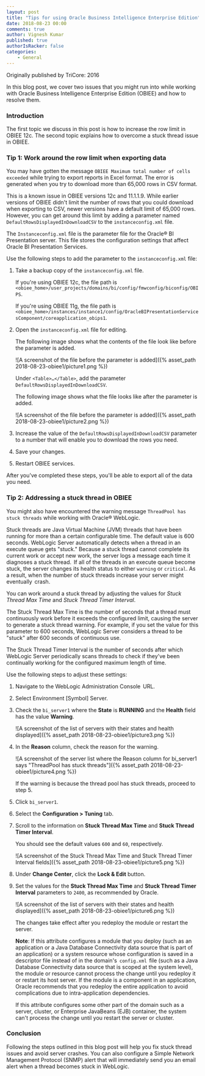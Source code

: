 ```yaml
---
layout: post
title: "Tips for using Oracle Business Intelligence Enterprise Edition"
date: 2018-08-23 00:00
comments: true
author: Vignesh Kumar
published: true
authorIsRacker: false
categories:
    - General
---
```


Originally published by TriCore: 2016

In this blog post, we cover two issues that you might run into while working
with Oracle Business Intelligence Enterprise Edition (OBIEE) and how to
resolve them.

<!-- more -->

### Introduction  

The first topic we discuss in this post is how to increase the row limit in
OBIEE 12c. The second topic explains how to overcome a stuck thread issue in
OBIEE.  

### Tip 1: Work around the row limit when exporting data

You may have gotten the message `OBIEE Maximum total number of cells 
exceeded` while trying to export reports in Excel format. The error is
generated when you try to download more than 65,000 rows in CSV format.

This is a known issue in OBIEE versions 12c and 11.1.1.9. While earlier
versions of OBIEE didn't limit the number of rows that you could
download when exporting to CSV, newer versions have a default limit of 65,000
rows. However, you can get around this limit by adding a parameter named
`DefaultRowsDisplayedInDownloadCSV` to the `instanceconfig.xml` file.

The `Instanceconfig.xml` file is the parameter file for the Oracle&reg; BI
Presentation server. This file stores the configuration settings that affect
Oracle BI Presentation Services.

Use the following steps to add the parameter to the `instanceconfig.xml` file:

1. Take a backup copy of the `instanceconfig.xml` file.

    If you're using OBIEE 12c, the file path is  `<obiee_home>/user_projects/domains/bi/config/fmwconfig/biconfig/OBIPS`.

    If you're using OBIEE 11g, the file path is  `<obiee_home>/instances/instance1/config/OracleBIPresentationServicesComponent/coreapplication_obips1`.

2. Open the `instanceconfig.xml` file for editing.

    The following image shows what the contents of the file look like before
    the parameter is added.

    ![A screenshot of the file before the parameter is
    added]({% asset_path 2018-08-23-obiee1/picture1.png %})

    Under `<Table>…</Table>`, add the parameter
    `DefaultRowsDisplayedInDownloadCSV`.

    The following image shows what the file looks like after the parameter is
    added.

    ![A screenshot of the file before the parameter is
    added]({% asset_path 2018-08-23-obiee1/picture2.png %})

3. Increase the value of the `DefaultRowsDisplayedInDownloadCSV` parameter to
   a number that will enable you to download the rows you need.
4. Save your changes.
5. Restart OBIEE services.

After you've completed these steps, you'll be able to export all of the data
you need.

### Tip 2: Addressing a stuck thread in OBIEE

You might also have encountered the warning message `ThreadPool has stuck
threads` while working with Oracle&reg; WebLogic.  

Stuck threads are Java Virtual Machine (JVM) threads that have been running
for more than a certain configurable time. The default value is 600 seconds.
WebLogic Server automatically detects when a thread in an execute queue gets
"stuck." Because a stuck thread cannot complete its current work or accept new
work, the server logs a message each time it diagnoses a stuck thread. 
If all of the threads in an execute queue become stuck, the server changes its
health status to either `warning` or `critical`. As a result, when the number
of stuck threads increase your server might 
eventually 
crash.  

You can work around a stuck thread by adjusting the values for  _Stuck Thread
Max Time_ and _Stuck Thread Timer Interval_.

The Stuck Thread Max Time is the number of seconds that a thread must
continuously work before it exceeds the configured limit, causing the
server to generate a stuck thread warning. For example, if you set the
value for this parameter to 600 seconds, WebLogic Server considers a thread
to be "stuck" after 600 seconds of continuous use.

The Stuck Thread Timer Interval is the number of seconds after which
WebLogic Server periodically scans threads to check if they've been
continually working for the configured maximum length of time.

Use the following steps to adjust these settings:

1. Navigate to the WebLogic Administration Console 
   URL.
2. Select Environment [Symbol] Server.
3. Check the `bi_server1` where the **State** is **RUNNING** and the
   **Health** field has the value **Warning**.

    ![A screenshot of the list of servers with their states and health
    displayed]({% asset_path 2018-08-23-obiee1/picture3.png %})

4. In the **Reason** column, check the reason for the warning.

    ![A screenshot of the server list where the Reason column for bi_server1
    says "ThreadPool has stuck threads"]({% asset_path 2018-08-23-obiee1/picture4.png %})

    If the warning is because the thread pool has stuck threads,
    proceed to step 5.   

5. Click `bi_server1`.

6. Select the **Configuration > Tuning** tab.
7. Scroll to the information on **Stuck Thread Max Time** and **Stuck Thread
   Timer Interval**.

    You should see the default values `600` and `60`, respectively.

    ![A screenshot of the Stuck Thread Max Time and Stuck Thread
    Timer Interval fields]({% asset_path 2018-08-23-obiee1/picture5.png %})

8. Under **Change Center**, click the **Lock & Edit** button.
9. Set the values for the **Stuck Thread Max Time** and **Stuck Thread
   Timer Interval** parameters to `2400`, as recommended by Oracle.

    ![A screenshot of the list of servers with their states and health
    displayed]({% asset_path 2018-08-23-obiee1/picture6.png %})

    The changes take effect after you redeploy the module or restart the
    server.

    **Note**: If this attribute configures a module that you deploy (such as an
    application or a Java Database Connectivity data source that is part of an
    application) or a system resource whose configuration is saved in a
    descriptor file instead of in the domain's 
    `config.xml` 
    file (such as a Java Database Connectivity data source that
    is scoped at the system level), the module or resource cannot process
    the change until you redeploy it or restart its host server. If the module
    is a component in an application, Oracle recommends that you redeploy the
    entire application to avoid complications due to intra-application
    dependencies.

    If this attribute configures some other part of the domain such as a
    server, cluster, or Enterprise JavaBeans (EJB) container, the system can't
    process the change until you restart the server or cluster.

### Conclusion

Following the steps outlined in this blog post will help you fix stuck thread
issues and avoid server crashes. You can also configure a Simple Network
Management Protocol (SNMP) alert that will immediately send you an email alert
when a thread becomes stuck in WebLogic.
